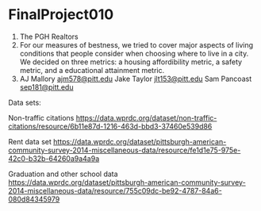 # FinalProject010

1. The PGH Realtors
2. For our measures of bestness, we tried to cover major aspects of living conditions that people consider when choosing where to live in a city. We decided on three metrics: a housing affordibility metric, a safety metric, and a educational attainment metric.
3. AJ Mallory ajm578@pitt.edu
    Jake Taylor jlt153@pitt.edu
   Sam Pancoast sep181@pitt.edu

Data sets:

Non-traffic citations
https://data.wprdc.org/dataset/non-traffic-citations/resource/6b11e87d-1216-463d-bbd3-37460e539d86


Rent data set
https://data.wprdc.org/dataset/pittsburgh-american-community-survey-2014-miscellaneous-data/resource/fe1d1e75-975e-42c0-b32b-64260a9a4a9a

Graduation and other school data
https://data.wprdc.org/dataset/pittsburgh-american-community-survey-2014-miscellaneous-data/resource/755c09dc-be92-4787-84a6-080d84345979

